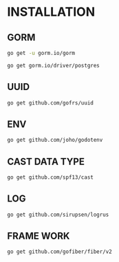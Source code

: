 # INSTALLATION


## GORM

```bash
go get -u gorm.io/gorm
```
```bash
go get gorm.io/driver/postgres
```

## UUID
```bash
go get github.com/gofrs/uuid
```

## ENV
```bash
go get github.com/joho/godotenv
```

## CAST DATA TYPE
```bash
go get github.com/spf13/cast
```

## LOG
```bash
go get github.com/sirupsen/logrus
```

## FRAME WORK
```bash
go get github.com/gofiber/fiber/v2
```